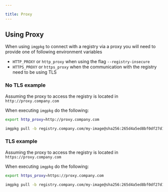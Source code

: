 ```yaml
---

title: Proxy
---
```


## Using Proxy

When using `imgpkg` to connect with a registry via a proxy  you will need to provide one of following environment variables

- `HTTP_PROXY` or `http_proxy` when using the flag `--registry-insecure`
- `HTTPS_PROXY` or `https_proxy` when the communication with the registry need to be using TLS

### No TLS example

Assuming the proxy to access the registry is located in `http://proxy.company.com`

When executing `imgpkg` do the following:
```bash
export http_proxy=http://proxy.company.com

imgpkg pull -b registry.company.com/my-image@sha256:265d4a5ed8bf0df27d1107edb00b70e658ee9aa5acb3f37336c5a17db634481e -o folder --registry-insecure
```

### TLS example

Assuming the proxy to access the registry is located in `https://proxy.company.com`

When executing `imgpkg` do the following:
```bash
export https_proxy=https://proxy.company.com

imgpkg pull -b registry.company.com/my-image@sha256:265d4a5ed8bf0df27d1107edb00b70e658ee9aa5acb3f37336c5a17db634481e -o folder
```
